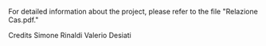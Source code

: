 For detailed information about the project, please refer to the file "Relazione Cas.pdf."

Credits
Simone Rinaldi
Valerio Desiati